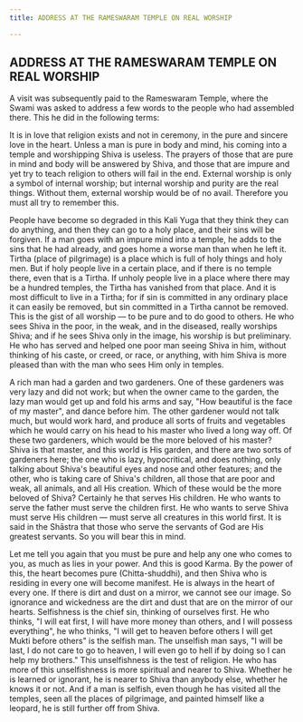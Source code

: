 ```yaml
---
title: ADDRESS AT THE RAMESWARAM TEMPLE ON REAL WORSHIP

---
```





  

## ADDRESS AT THE RAMESWARAM TEMPLE ON REAL WORSHIP

A visit was subsequently paid to the Rameswaram Temple, where the Swami
was asked to address a few words to the people who had assembled there.
This he did in the following terms:

It is in love that religion exists and not in ceremony, in the pure and
sincere love in the heart. Unless a man is pure in body and mind, his
coming into a temple and worshipping Shiva is useless. The prayers of
those that are pure in mind and body will be answered by Shiva, and
those that are impure and yet try to teach religion to others will fail
in the end. External worship is only a symbol of internal worship; but
internal worship and purity are the real things. Without them, external
worship would be of no avail. Therefore you must all try to remember
this.

People have become so degraded in this Kali Yuga that they think they
can do anything, and then they can go to a holy place, and their sins
will be forgiven. If a man goes with an impure mind into a temple, he
adds to the sins that he had already, and goes home a worse man than
when he left it. Tirtha (place of pilgrimage) is a place which is full
of holy things and holy men. But if holy people live in a certain place,
and if there is no temple there, even that is a Tirtha. If unholy people
live in a place where there may be a hundred temples, the Tirtha has
vanished from that place. And it is most difficult to live in a Tirtha;
for if sin is committed in any ordinary place it can easily be removed,
but sin committed in a Tirtha cannot be removed. This is the gist of all
worship — to be pure and to do good to others. He who sees Shiva in the
poor, in the weak, and in the diseased, really worships Shiva; and if he
sees Shiva only in the image, his worship is but preliminary. He who has
served and helped one poor man seeing Shiva in him, without thinking of
his caste, or creed, or race, or anything, with him Shiva is more
pleased than with the man who sees Him only in temples.

A rich man had a garden and two gardeners. One of these gardeners was
very lazy and did not work; but when the owner came to the garden, the
lazy man would get up and fold his arms and say, "How beautiful is the
face of my master", and dance before him. The other gardener would not
talk much, but would work hard, and produce all sorts of fruits and
vegetables which he would carry on his head to his master who lived a
long way off. Of these two gardeners, which would be the more beloved of
his master? Shiva is that master, and this world is His garden, and
there are two sorts of gardeners here; the one who is lazy,
hypocritical, and does nothing, only talking about Shiva's beautiful
eyes and nose and other features; and the other, who is taking care of
Shiva's children, all those that are poor and weak, all animals, and all
His creation. Which of these would be the more beloved of Shiva?
Certainly he that serves His children. He who wants to serve the father
must serve the children first. He who wants to serve Shiva must serve
His children — must serve all creatures in this world first. It is said
in the Shāstra that those who serve the servants of God are His greatest
servants. So you will bear this in mind.

Let me tell you again that you must be pure and help any one who comes
to you, as much as lies in your power. And this is good Karma. By the
power of this, the heart becomes pure (Chitta-shuddhi), and then Shiva
who is residing in every one will become manifest. He is always in the
heart of every one. If there is dirt and dust on a mirror, we cannot see
our image. So ignorance and wickedness are the dirt and dust that are on
the mirror of our hearts. Selfishness is the chief sin, thinking of
ourselves first. He who thinks, "I will eat first, I will have more
money than others, and I will possess everything", he who thinks, "I
will get to heaven before others I will get Mukti before others" is the
selfish man. The unselfish man says, "I will be last, I do not care to
go to heaven, I will even go to hell if by doing so I can help my
brothers." This unselfishness is the test of religion. He who has more
of this unselfishness is more spiritual and nearer to Shiva. Whether he
is learned or ignorant, he is nearer to Shiva than anybody else, whether
he knows it or not. And if a man is selfish, even though he has visited
all the temples, seen all the places of pilgrimage, and painted himself
like a leopard, he is still further off from Shiva.



